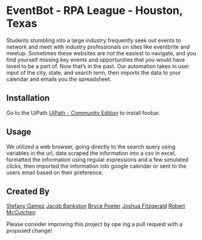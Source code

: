 # EventBot - RPA League - Houston, Texas

Students stumbling into a large industry frequently seek out events to network and meet with industry professionals on sites like eventbrite and meetup. Sometimes these websites are not the easiest to navigate, and you find yourself missing key events and opportunities that you would have loved to be a part of. Now that’s in the past. Our automation takes in user input of the city, state, and search term, then imports the data to your calendar and emails you the spreadsheet.

## Installation

Go to the UiPath [UiPath - Community Edition](https://www.uipath.com/developers/community-edition) to install foobar.

## Usage

We utilized a web browser, going directly to the search query using variables in the url, data scraped the information into a csv in excel, formatted the information using regular expressions and a few simulated clicks, then imported the information into google calendar or sent to the users email based on their preference.

## Created By

[Stefany Gamez](https://www.linkedin.com/in/stefany-gamez-662965129/)
[Jacob Bankston](https://www.linkedin.com/in/jacob-bankston/)
[Bryce Poeter](https://www.linkedin.com/in/bryce-poeter-148651186/)
[Joshua Fitzgerald](https://www.linkedin.com/in/fitz6/)
[Robert McCutchen](https://www.linkedin.com/in/robert-mccutchen-342333185/)

Please consider improving this project by ope ing a pull request with a proposed change!
